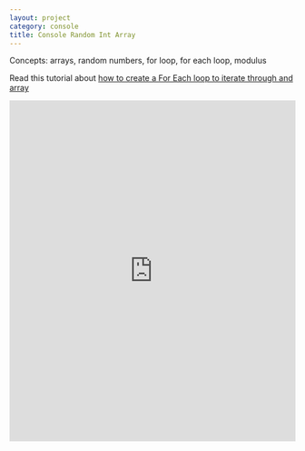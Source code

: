 ```yaml
---
layout: project
category: console
title: Console Random Int Array
---
```


Concepts: arrays, random numbers, for loop, for each loop, modulus

Read this tutorial about [how to create a For Each loop to iterate through and array](https://www.geeksforgeeks.org/iterate-over-a-list-in-python/)

<iframe src="https://trinket.io/embed/python/f88dae8c78?outputOnly=true&runOption=run&start=result" width="100%" height="600" frameborder="0" marginwidth="0" marginheight="0" allowfullscreen></iframe>
